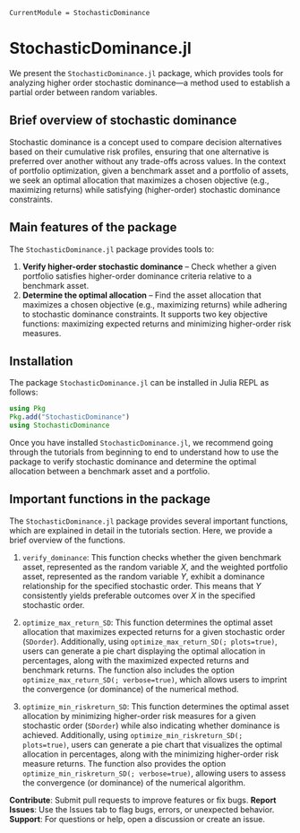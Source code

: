 ```@meta
CurrentModule = StochasticDominance
```

# StochasticDominance.jl

We present the `StochasticDominance.jl` package, which provides tools for analyzing higher order stochastic dominance—a method used to establish a partial order between random variables.

## Brief overview of stochastic dominance

Stochastic dominance is a concept used to compare decision alternatives based on their cumulative risk profiles, ensuring that one alternative is preferred over another without any trade-offs across values.
In the context of portfolio optimization, given a benchmark asset and a portfolio of assets, we seek an optimal allocation that maximizes a chosen objective (e.g., maximizing returns) while satisfying (higher-order) stochastic dominance constraints. 

## Main features of the package

The `StochasticDominance.jl` package provides tools to:

1. **Verify higher-order stochastic dominance** – Check whether a given portfolio satisfies higher-order dominance criteria relative to a benchmark asset.
2. **Determine the optimal allocation** – Find the asset allocation that maximizes a chosen objective (e.g., maximizing returns) while adhering to stochastic dominance constraints. It supports two key objective functions: maximizing expected returns and minimizing higher-order risk measures.  

## Installation

The package `StochasticDominance.jl` can be installed in Julia REPL as follows:

```julia
using Pkg
Pkg.add("StochasticDominance")
using StochasticDominance
```

Once you have installed `StochasticDominance.jl`, we recommend going through the tutorials from beginning to end to understand how to use the package to verify stochastic dominance and determine the optimal allocation between a benchmark asset and a portfolio.

## Important functions in the package

The `StochasticDominance.jl` package provides several important functions, which are explained in detail in the tutorials section.
Here, we provide a brief overview of the functions.

1. `verify_dominance`: This function checks whether the given benchmark asset, represented as the random variable $X$, and the weighted portfolio asset, represented as the random variable $Y$, exhibit a dominance relationship for the specified stochastic order. This means that $Y$ consistently yields preferable outcomes over $X$ in the specified stochastic order. 

2. `optimize_max_return_SD`: This function determines the optimal asset allocation that maximizes expected returns for a given stochastic order (`SDorder`). Additionally, using `optimize_max_return_SD(; plots=true)`, users can generate a pie chart displaying the optimal allocation in percentages, along with the maximized expected returns and benchmark returns. The function also includes the option `optimize_max_return_SD(; verbose=true)`,  which allows users to imprint the convergence (or dominance) of the numerical method.

3. `optimize_min_riskreturn_SD`: This function determines the optimal asset allocation by minimizing higher-order risk measures for a given stochastic order (`SDorder`) while also indicating whether dominance is achieved. Additionally, using `optimize_min_riskreturn_SD(; plots=true)`, users can generate a pie chart that visualizes the optimal allocation in percentages, along with the minimizing higher-order risk measure returns. The function also provides the option `optimize_min_riskreturn_SD(; verbose=true)`, allowing users to assess the convergence (or dominance) of the numerical algorithm.


**Contribute**: Submit pull requests to improve features or fix bugs.
**Report Issues**: Use the Issues tab to flag bugs, errors, or unexpected behavior.
**Support**: For questions or help, open a discussion or create an issue.
